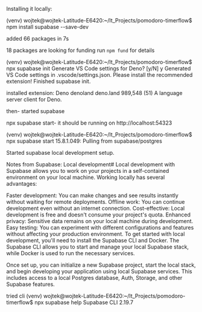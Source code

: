 Installing it locally:


(venv) wojtek@wojtek-Latitude-E6420:~/It_Projects/pomodoro-timerflow$ npm install supabase --save-dev

added 66 packages in 7s

18 packages are looking for funding
  run `npm fund` for details


  (venv) wojtek@wojtek-Latitude-E6420:~/It_Projects/pomodoro-timerflow$ npx supabase init
Generate VS Code settings for Deno? [y/N] y
Generated VS Code settings in .vscode/settings.json. Please install the recommended extension!
Finished supabase init.


installed extension:
Deno
denoland
deno.land
989,548
(51)
A language server client for Deno.

then- started supabase

npx supabase start- it should be running on  http://localhost:54323

(venv) wojtek@wojtek-Latitude-E6420:~/It_Projects/pomodoro-timerflow$ npx supabase start
15.8.1.049: Pulling from supabase/postgres

Started supabase local development setup.


Notes from Supabase:
Local development#
Local development with Supabase allows you to work on your projects in a self-contained environment on your local machine. Working locally has several advantages:

Faster development: You can make changes and see results instantly without waiting for remote deployments.
Offline work: You can continue development even without an internet connection.
Cost-effective: Local development is free and doesn't consume your project's quota.
Enhanced privacy: Sensitive data remains on your local machine during development.
Easy testing: You can experiment with different configurations and features without affecting your production environment.
To get started with local development, you'll need to install the Supabase CLI and Docker. The Supabase CLI allows you to start and manage your local Supabase stack, while Docker is used to run the necessary services.

Once set up, you can initialize a new Supabase project, start the local stack, and begin developing your application using local Supabase services. This includes access to a local Postgres database, Auth, Storage, and other Supabase features.


tried cli
(venv) wojtek@wojtek-Latitude-E6420:~/It_Projects/pomodoro-timerflow$ npx supabase help
Supabase CLI 2.19.7